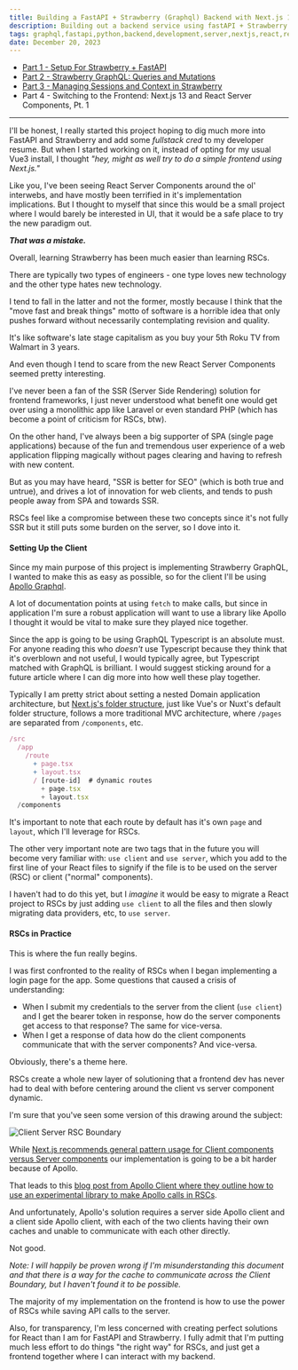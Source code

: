 ```yaml
---
title: Building a FastAPI + Strawberry (Graphql) Backend with Next.js 13 and React Server Components, Pt. 4 - Intro to Next.js 13 and React Server Components
description: Building out a backend service using fastAPI + Strawberry graphql, Part 4
tags: graphql,fastapi,python,backend,development,server,nextjs,react,react server components
date: December 20, 2023
---
```


* [Part 1 - Setup For Strawberry + FastAPI](/articles/15-building-fastapi-strawberry-graphql-backend-nextjs-rsc-pt1)
* [Part 2 - Strawberry GraphQL: Queries and Mutations](/articles/16-building-fastapi-strawberry-nextjs-rsc-pt2)
* [Part 3 - Managing Sessions and Context in Strawberry](/articles/17-building-fastapi-strawberry-nextjs-rsc-pt3)
* Part 4 - Switching to the Frontend: Next.js 13 and React Server Components, Pt. 1

---

I'll be honest, I really started this project hoping to dig much more into FastAPI and Strawberry and add some _fullstack cred_ to my developer resume. But when I started working on it, instead of opting for my usual Vue3 install, I thought _"hey, might as well try to do a simple frontend using Next.js."_

Like you, I've been seeing React Server Components around the ol' interwebs, and have mostly been terrified in it's implementation implications. But I thought to myself that since this would be a small project where I would barely be interested in UI, that it would be a safe place to try the new paradigm out.

**_That was a mistake._**

Overall, learning Strawberry has been much easier than learning RSCs.

There are typically two types of engineers - one type loves new technology and the other type hates new technology.

I tend to fall in the latter and not the former, mostly because I think that the "move fast and break things" motto of software is a horrible idea that only pushes forward without necessarily contemplating revision and quality.

It's like software's late stage capitalism as you buy your 5th Roku TV from Walmart in 3 years.

And even though I tend to scare from the new React Server Components seemed pretty interesting.

I've never been a fan of the SSR (Server Side Rendering) solution for frontend frameworks, I just never understood what benefit one would get over using a monolithic app like Laravel or even standard PHP (which has become a point of criticism for RSCs, btw).

On the other hand, I've always been a big supporter of SPA (single page applications) because of the fun and tremendous user experience of a web application flipping magically without pages clearing and having to refresh with new content.

But as you may have heard, "SSR is better for SEO" (which is both true and untrue), and drives a lot of innovation for web clients, and tends to push people away from SPA and towards SSR.

RSCs feel like a compromise between these two concepts since it's not fully SSR but it still puts some burden on the server, so I dove into it.

#### Setting Up the Client

Since my main purpose of this project is implementing Strawberry GraphQL, I wanted to make this as easy as possible, so for the client I'll be using [Apollo Graphql](https://www.apollographql.com/docs/react/).

A lot of documentation points at using `fetch` to make calls, but since in application I'm sure a robust application will want to use a library like Apollo I thought it would be vital to make sure they played nice together.

Since the app is going to be using GraphQL Typescript is an absolute must. For anyone reading this who _doesn't_ use Typescript because they think that it's overblown and not useful, I would typically agree, but Typescript matched with GraphQL is brilliant. I would suggest sticking around for a future article where I can dig more into how well these play together.

Typically I am pretty strict about setting a nested Domain application architecture, but [Next.js's folder structure](https://nextjs.org/docs/getting-started/project-structure), just like Vue's or Nuxt's default folder structure, follows a more traditional MVC architecture, where `/pages` are separated from `/components`, etc.

```javascript
/src
  /app
    /route
      + page.tsx
      + layout.tsx
      / [route-id]  # dynamic routes
        + page.tsx
        + layout.tsx
  /components
```

It's important to note that each route by default has it's own `page` and `layout`, which I'll leverage for RSCs.

The other very important note are two tags that in the future you will become very familiar with: `use client` and `use server`, which you add to the first line of your React files to signify if the file is to be used on the server (RSC) or client ("normal" components).

I haven't had to do this yet, but I _imagine_ it would be easy to migrate a React project to RSCs by just adding `use client` to all the files and then slowly migrating data providers, etc, to `use server`.

#### RSCs in Practice

This is where the fun really begins.

I was first confronted to the reality of RSCs when I began implementing a login page for the app. Some questions that caused a crisis of understanding:

* When I submit my credentials to the server from the client (`use client`) and I get the bearer token in response, how do the server components get access to that response? The same for vice-versa.
* When I get a response of data how do the client components communicate that with the server components? And vice-versa.

Obviously, there's a theme here.

RSCs create a whole new layer of solutioning that a frontend dev has never had to deal with before centering around the client vs server component dynamic.

I'm sure that you've seen some version of this drawing around the subject:

![Client Server RSC Boundary](https://firebasestorage.googleapis.com/v0/b/portfolio-images-580ff.appspot.com/o/client-server-boundary.png?alt=media&token=3764d462-e7e1-4711-810a-6d578d64957e)

While [Next.js recommends general pattern usage for Client components versus Server components](https://nextjs.org/docs/app/building-your-application/rendering/composition-patterns#when-to-use-server-and-client-components) our implementation is going to be a bit harder because of Apollo.

That leads to this [blog post from Apollo Client where they outline how to use an experimental library to make Apollo calls in RSCs](https://www.apollographql.com/blog/apollo-client/next-js/how-to-use-apollo-client-with-next-js-13/).

And unfortunately, Apollo's solution requires a server side Apollo client and a client side Apollo client, with each of the two clients having their own caches and unable to communicate with each other directly.

Not good.

_Note: I will happily be proven wrong if I'm misunderstanding this document and that there is a way for the cache to communicate across the Client Boundary, but I haven't found it to be possible._

The majority of my implementation on the frontend is how to use the power of RSCs while saving API calls to the server.

Also, for transparency, I'm less concerned with creating perfect solutions for React than I am for FastAPI and Strawberry. I fully admit that I'm putting much less effort to do things "the right way" for RSCs, and just get a frontend together where I can interact with my backend.
